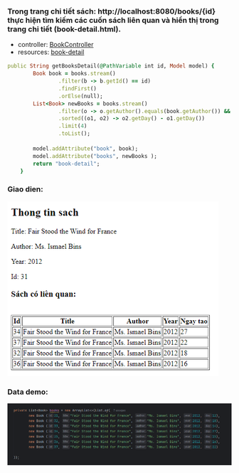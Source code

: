 ### Trong trang chi tiết sách: http://localhost:8080/books/{id} thực hiện tìm kiếm các cuốn sách liên quan và hiển thị trong trang chi tiết (book-detail.html).

- controller: [BookController](./src/main/java/com/example/demothymeleaf/controller/BookController.java)
- resources: [book-detail](./src/main/resources/templates/book-detail.html)
```ruby
public String getBooksDetail(@PathVariable int id, Model model) {
        Book book = books.stream()
                .filter(b -> b.getId() == id)
                .findFirst()
                .orElse(null);
        List<Book> newBooks = books.stream()
                .filter(o -> o.getAuthor().equals(book.getAuthor()) && o.getId() != book.getId())
                .sorted((o1, o2) -> o2.getDay() - o1.getDay())
                .limit(4)
                .toList();

        model.addAttribute("book", book);
        model.addAttribute("books", newBooks );
        return "book-detail";
    }
```
### Giao dien:

![anh](./img/1.png)

### Data demo:

![anh](./img/2.png)